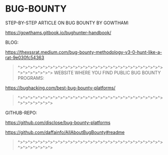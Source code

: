 # BUG-BOUNTY 
 

STEP-BY-STEP ARTICLE ON BUG BOUNTY BY GOWTHAM:

https://gowthams.gitbook.io/bughunter-handbook/

BLOG:  

https://thexssrat.medium.com/bug-bounty-methodology-v3-0-hunt-like-a-rat-9e030fc54363

>^>^>^>^>^>^>^>^>^>^>^>^>^>^>^>^>^>^>^>^>^>^>^>^>^>^>^>^>^>^>^>^>^>^>^>^>
WEBSITE WHERE YOU FIND PUBLIC BUG BOUNTY PROGRAMS:   

https://bughacking.com/best-bug-bounty-platforms/

>^>^>^>^>^>^>^>^>^>^>^>^>^>^>^>^>^>^>^>^>^>^>^>^>^>^>^>^>^>^>^>^>^>^>^>^>

GITHUB-REPO:  

https://github.com/disclose/bug-bounty-platforms

https://github.com/daffainfo/AllAboutBugBounty#readme

>^>^>^>^>^>^>^>^>^>^>^>^>^>^>^>^>^>^>^>^>^>^>^>^>^>^>^>^>^>^>^>^>^>^>^>^>

 





